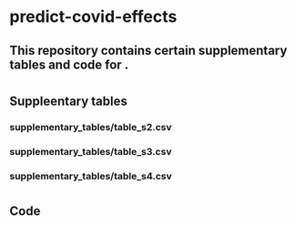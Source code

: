 # predict-covid-effects
## This repository contains certain supplementary tables and code for .
#
## Suppleentary tables
### supplementary_tables/table_s2.csv
### supplementary_tables/table_s3.csv
### supplementary_tables/table_s4.csv
#
## Code
### 
